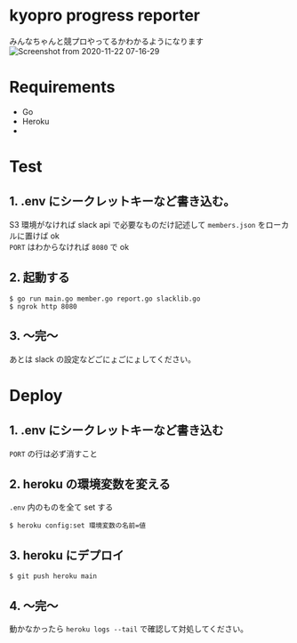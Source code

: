 # kyopro progress reporter
みんなちゃんと競プロやってるかわかるようになります
![Screenshot from 2020-11-22 07-16-29](https://user-images.githubusercontent.com/43411965/99888824-dbd5c780-2c92-11eb-830d-183887db647c.jpg)


# Requirements
+ Go
+ Heroku
+ 

# Test
## 1. .env にシークレットキーなど書き込む。
S3 環境がなければ slack api で必要なものだけ記述して `members.json` をローカルに置けば ok  
`PORT` はわからなければ `8080` で ok

## 2. 起動する
```console
$ go run main.go member.go report.go slacklib.go
$ ngrok http 8080
```

## 3. 〜完〜
あとは slack の設定などごにょごにょしてください。


# Deploy
## 1. .env にシークレットキーなど書き込む
`PORT` の行は必ず消すこと

## 2. heroku の環境変数を変える
`.env` 内のものを全て set する
```console
$ heroku config:set 環境変数の名前=値
```

## 3. heroku にデプロイ
```console
$ git push heroku main
```

## 4. 〜完〜
動かなかったら `heroku logs --tail` で確認して対処してください。